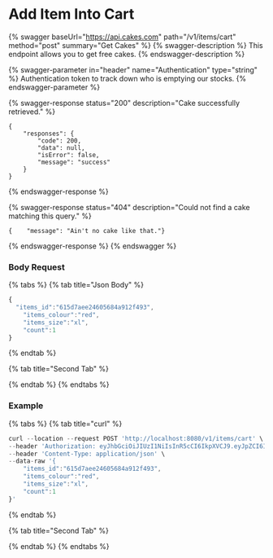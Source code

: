 # Add Item Into Cart

{% swagger baseUrl="https://api.cakes.com" path="/v1/items/cart" method="post" summary="Get Cakes" %}
{% swagger-description %}
This endpoint allows you to get free cakes.
{% endswagger-description %}

{% swagger-parameter in="header" name="Authentication" type="string" %}
Authentication token to track down who is emptying our stocks.
{% endswagger-parameter %}

{% swagger-response status="200" description="Cake successfully retrieved." %}
```
{
    "responses": {
        "code": 200,
        "data": null,
        "isError": false,
        "message": "success"
    }
}
```
{% endswagger-response %}

{% swagger-response status="404" description="Could not find a cake matching this query." %}
```
{    "message": "Ain't no cake like that."}
```
{% endswagger-response %}
{% endswagger %}

### Body Request

{% tabs %}
{% tab title="Json Body" %}
```javascript
{
  "items_id":"615d7aee24605684a912f493",
	"items_colour":"red",
	"items_size":"xl",
	"count":1
}
```
{% endtab %}

{% tab title="Second Tab" %}

{% endtab %}
{% endtabs %}

### Example

{% tabs %}
{% tab title="curl" %}
```javascript
curl --location --request POST 'http://localhost:8080/v1/items/cart' \
--header 'Authorization: eyJhbGciOiJIUzI1NiIsInR5cCI6IkpXVCJ9.eyJpZCI6IjYxNTRkMzgxMGZkMDI3NGZhNDFlOTkzYyIsImVtYWlsIjoiNXlvdXNlZnNhbG1hbmFAaXNlb3ZlbHMuY29tIiwiZGF0YXR5cGUiOiIiLCJleHAiOjE2MzM2Njk0MTd9.vpjZ6hS7hu_R_9SGmanDDmem2Y9VkodHsF6yJtDKPL4' \
--header 'Content-Type: application/json' \
--data-raw '{
    "items_id":"615d7aee24605684a912f493",
	"items_colour":"red",
	"items_size":"xl",
	"count":1
}'
```
{% endtab %}

{% tab title="Second Tab" %}

{% endtab %}
{% endtabs %}
